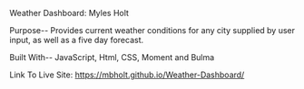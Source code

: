 Weather Dashboard: Myles Holt

Purpose-- Provides current weather conditions for any city supplied by user input, as well as a five day forecast.

Built With-- JavaScript, Html, CSS, Moment and Bulma

Link To Live Site: https://mbholt.github.io/Weather-Dashboard/ 